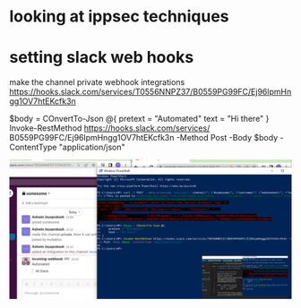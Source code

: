 # looking at ippsec techniques

# setting slack web hooks
make the channel private
webhook integrations
https://hooks.slack.com/services/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

$body = COnvertTo-Json @{
    pretext = "Automated"
    text = "Hi there"
}
Invoke-RestMethod https://hooks.slack.com/services/
B0559PG99FC/Ej96lpmHngg1OV7htEKcfk3n -Method Post -Body $body -ContentType "application/json"

![](message_passed.png)
